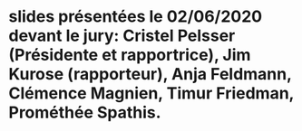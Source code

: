 # slides présentées le 02/06/2020 devant le jury: Cristel Pelsser (Présidente et rapportrice), Jim Kurose (rapporteur), Anja Feldmann, Clémence Magnien, Timur Friedman, Prométhée Spathis.
